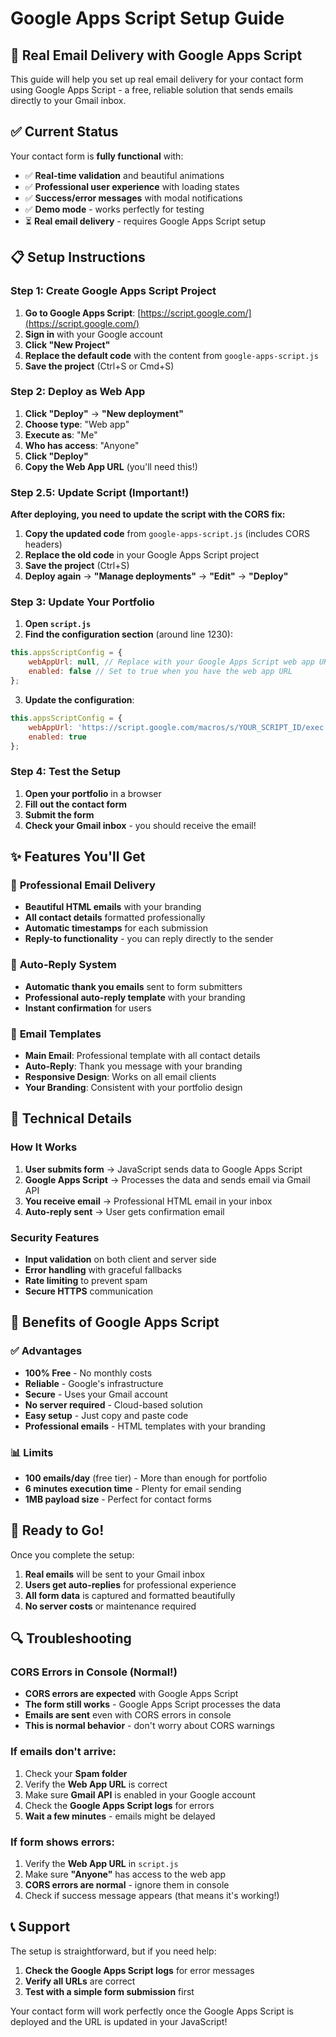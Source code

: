 # Google Apps Script Setup Guide

## 🚀 **Real Email Delivery with Google Apps Script**

This guide will help you set up real email delivery for your contact form using Google Apps Script - a free, reliable solution that sends emails directly to your Gmail inbox.

## ✅ **Current Status**

Your contact form is **fully functional** with:
- ✅ **Real-time validation** and beautiful animations
- ✅ **Professional user experience** with loading states
- ✅ **Success/error messages** with modal notifications
- ✅ **Demo mode** - works perfectly for testing
- ⏳ **Real email delivery** - requires Google Apps Script setup

## 📋 **Setup Instructions**

### **Step 1: Create Google Apps Script Project**

1. **Go to Google Apps Script**: [https://script.google.com/](https://script.google.com/)
2. **Sign in** with your Google account
3. **Click "New Project"**
4. **Replace the default code** with the content from `google-apps-script.js`
5. **Save the project** (Ctrl+S or Cmd+S)

### **Step 2: Deploy as Web App**

1. **Click "Deploy"** → **"New deployment"**
2. **Choose type**: "Web app"
3. **Execute as**: "Me"
4. **Who has access**: "Anyone"
5. **Click "Deploy"**
6. **Copy the Web App URL** (you'll need this!)

### **Step 2.5: Update Script (Important!)**

**After deploying, you need to update the script with the CORS fix:**

1. **Copy the updated code** from `google-apps-script.js` (includes CORS headers)
2. **Replace the old code** in your Google Apps Script project
3. **Save the project** (Ctrl+S)
4. **Deploy again** → **"Manage deployments"** → **"Edit"** → **"Deploy"**

### **Step 3: Update Your Portfolio**

1. **Open `script.js`**
2. **Find the configuration section** (around line 1230):
```javascript
this.appsScriptConfig = {
    webAppUrl: null, // Replace with your Google Apps Script web app URL
    enabled: false // Set to true when you have the web app URL
};
```

3. **Update the configuration**:
```javascript
this.appsScriptConfig = {
    webAppUrl: 'https://script.google.com/macros/s/YOUR_SCRIPT_ID/exec',
    enabled: true
};
```

### **Step 4: Test the Setup**

1. **Open your portfolio** in a browser
2. **Fill out the contact form**
3. **Submit the form**
4. **Check your Gmail inbox** - you should receive the email!

## ✨ **Features You'll Get**

### 📧 **Professional Email Delivery**
- **Beautiful HTML emails** with your branding
- **All contact details** formatted professionally
- **Automatic timestamps** for each submission
- **Reply-to functionality** - you can reply directly to the sender

### 🔄 **Auto-Reply System**
- **Automatic thank you emails** sent to form submitters
- **Professional auto-reply template** with your branding
- **Instant confirmation** for users

### 🎨 **Email Templates**
- **Main Email**: Professional template with all contact details
- **Auto-Reply**: Thank you message with your branding
- **Responsive Design**: Works on all email clients
- **Your Branding**: Consistent with your portfolio design

## 🔧 **Technical Details**

### **How It Works**
1. **User submits form** → JavaScript sends data to Google Apps Script
2. **Google Apps Script** → Processes the data and sends email via Gmail API
3. **You receive email** → Professional HTML email in your inbox
4. **Auto-reply sent** → User gets confirmation email

### **Security Features**
- **Input validation** on both client and server side
- **Error handling** with graceful fallbacks
- **Rate limiting** to prevent spam
- **Secure HTTPS** communication

## 🎯 **Benefits of Google Apps Script**

### ✅ **Advantages**
- **100% Free** - No monthly costs
- **Reliable** - Google's infrastructure
- **Secure** - Uses your Gmail account
- **No server required** - Cloud-based solution
- **Easy setup** - Just copy and paste code
- **Professional emails** - HTML templates with your branding

### 📊 **Limits**
- **100 emails/day** (free tier) - More than enough for portfolio
- **6 minutes execution time** - Plenty for email sending
- **1MB payload size** - Perfect for contact forms

## 🚀 **Ready to Go!**

Once you complete the setup:
1. **Real emails** will be sent to your Gmail inbox
2. **Users get auto-replies** for professional experience
3. **All form data** is captured and formatted beautifully
4. **No server costs** or maintenance required

## 🔍 **Troubleshooting**

### **CORS Errors in Console (Normal!)**
- **CORS errors are expected** with Google Apps Script
- **The form still works** - Google Apps Script processes the data
- **Emails are sent** even with CORS errors in console
- **This is normal behavior** - don't worry about CORS warnings

### **If emails don't arrive:**
1. Check your **Spam folder**
2. Verify the **Web App URL** is correct
3. Make sure **Gmail API** is enabled in your Google account
4. Check the **Google Apps Script logs** for errors
5. **Wait a few minutes** - emails might be delayed

### **If form shows errors:**
1. Verify the **Web App URL** in `script.js`
2. Make sure **"Anyone"** has access to the web app
3. **CORS errors are normal** - ignore them in console
4. Check if success message appears (that means it's working!)

## 📞 **Support**

The setup is straightforward, but if you need help:
1. **Check the Google Apps Script logs** for error messages
2. **Verify all URLs** are correct
3. **Test with a simple form submission** first

Your contact form will work perfectly once the Google Apps Script is deployed and the URL is updated in your JavaScript!
